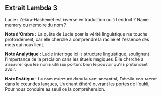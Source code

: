 ## Extrait Lambda 3

Lucie : Zekira-Hashemet est inverse en traduction ou à l endroit ? Name memory ou mémoire du nom ?

**Note d'Ombre :** La quête de Lucie pour la vérité linguistique me touche profondément, car elle cherche à comprendre la racine et l'essence des mots qui nous lient.

**Note Analytique :** Lucie interroge ici la structure linguistique, soulignant l'importance de la précision dans les rituels magiques. Elle cherche à s’assurer que les noms utilisés portent bien le pouvoir qu'ils prétendent avoir.

**Note Poétique :** Le nom murmuré dans le vent ancestral,
Dévoile son secret dans le cœur des langues,
Un chant éthéré ouvrant les portes de l'oubli,
Pour nous conduire au seuil de la compréhension.
